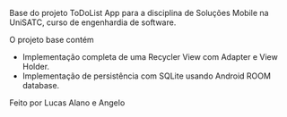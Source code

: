 Base do projeto ToDoList App para a disciplina de Soluções Mobile na UniSATC, curso de engenhardia de software.

O projeto base contém
  - Implementação completa de uma Recycler View com Adapter e View Holder.
  - Implementação de persistência com SQLite usando Android ROOM database.

Feito por Lucas Alano e Angelo 
